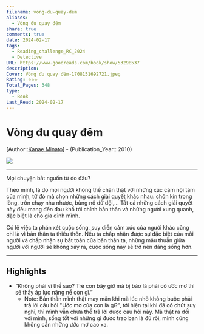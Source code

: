 ```yaml
---
filename: vong-du-quay-dem
aliases:
  - Vòng đu quay đêm
share: true
comments: true
date: 2024-02-17
tags:
  - Reading_challenge_RC_2024
  - Detective
URL: https://www.goodreads.com/book/show/53298537
description:
Cover: Vòng đu quay đêm-1708151692721.jpeg
Rating: ⭐⭐⭐
Total_Pages: 348
type:
  - Book
Last_Read: 2024-02-17
---
```

# Vòng đu quay đêm  
[Author::[Kanae Minato](../../Kanae%20Minato.md)] - (Publication_Year:: 2010)  
  
![](https://i.imgur.com/zuGUWBv.png)  
  
  
---  
Mọi chuyện bắt nguồn từ do đâu?  
  
Theo mình, là do mọi người không thể chân thật với những xúc cảm nội tâm của mình, từ đó mà chọn những cách giải quyết khác nhau: chôn kín trong lòng, trốn chạy nhu nhược, bùng nổ dữ dội,... Tất cả những cách giải quyết này đều mang đến đau khổ tới chính bản thân và những người xung quanh, đặc biệt là cho gia đình mình.  
  
Có lẽ việc ta phán xét cuộc sống, suy diễn cảm xúc của người khác cũng chỉ là vì bản thân ta thiếu thốn. Nếu ta chấp nhận được sự đặc biệt của mỗi người và chấp nhận sự bất toàn của bản thân ta, những mâu thuẫn giữa người với người sẽ không xảy ra, cuộc sống này sẽ trở nên đáng sống hơn.  
  
---  
## Highlights  
- “Không phải vì thế sao? Trẻ con bây giờ mà bị bảo là phải có ước mơ thì sẽ thấy áp lực nặng nề còn gì.”  
    - Note: Bản thân mình thật may mắn khi mà lúc nhỏ không buộc phải trả lời câu hỏi "Ước mơ của con là gì?", tới hiện tại khi đã có chút suy nghĩ, thì mình vẫn chưa thể trả lời được câu hỏi này. Mà thật ra đối với mình, sống tốt với những gì được trao ban là đủ rồi, mình cũng không cần những ước mơ cao xa.